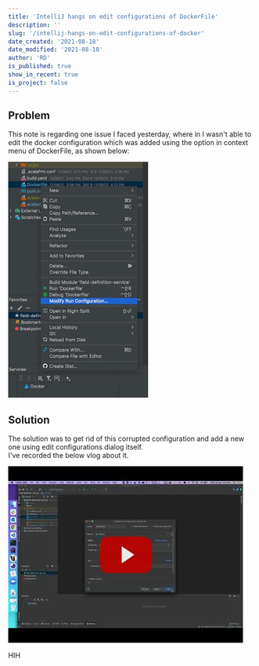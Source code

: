 ```yaml
---
title: 'IntelliJ hangs on edit configurations of DockerFile'
description: ''
slug: '/intellij-hangs-on-edit-configurations-of-docker'
date_created: '2021-08-18'
date_modified: '2021-08-18'
author: 'RD'
is_published: true
show_in_recent: true
is_project: false
---
```


## Problem

This note is regarding one issue I faced yesterday, where in I wasn't able to edit the docker configuration which was added using the option in context menu of DockerFile, as shown below:



![docker-modify-run-config](./docker-modify-run-config.jpg)


## Solution


The solution was to get rid of this corrupted configuration and add a new one using edit configurations dialog itself.  
I've recorded the below vlog about it.  

[![Video showcasing the solution](./intellij-docker-config-issuevideo-thumbnail.jpg)](https://youtu.be/6WTvK_ltqig "IntelliJ hangs on edit configurations of DockerFile")

HIH
